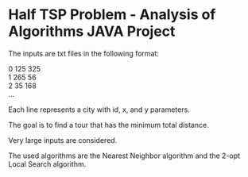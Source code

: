 # Half TSP Problem - Analysis of Algorithms JAVA Project


The inputs are txt files in the following format:

0 125 325  
1 265 56  
2 35 168  
...

Each line represents a city with id, x, and y parameters.

The goal is to find a tour that has the minimum total distance.

Very large inputs are considered.

The used algorithms are the Nearest Neighbor algorithm and the 2-opt Local Search algorithm.
